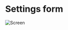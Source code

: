 Settings form
========================

![Screen](https://1.downloader.disk.yandex.by/preview/e7035074c5405e5ddd47e037fb9d697a50379063fea66a08ba2237059eda0f68/inf/vdkkxkrPbQX5nWU5SYQvCfsCZcyivuUuBanbmTpnoN5OuXHuYlalg01Li7R8rb8h3EejiK0sC9VesPiX_h4_dw%3D%3D?uid=1197729050&filename=img.png&disposition=inline&hash=&limit=0&content_type=image%2Fpng&owner_uid=1197729050&tknv=v2&size=1905x951raw=true "Title")
